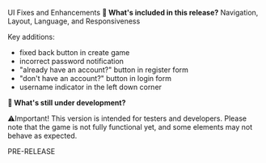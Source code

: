 UI Fixes and Enhancements
**🔧 What's included in this release?**
Navigation, Layout, Language, and Responsiveness

Key additions: 
- fixed back button in create game
- incorrect password notification
- "already have an account?" button in register form
- "don't have an account?" button in login form
- username indicator in the left down corner

**🚧 What's still under development?**

⚠️Important! This version is intended for testers and developers. Please note that the game is not fully functional yet, and some elements may not behave as expected.

PRE-RELEASE
